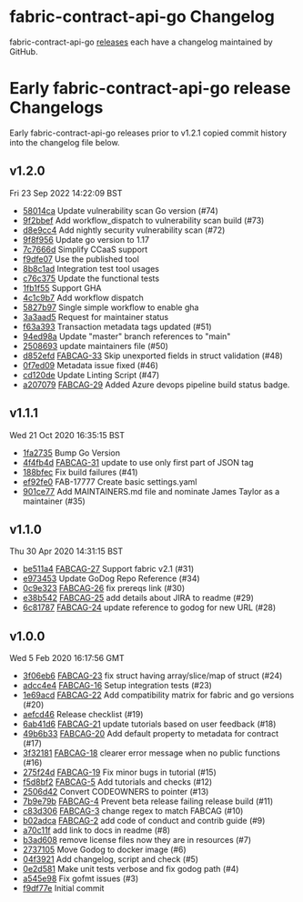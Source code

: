 # fabric-contract-api-go Changelog

fabric-contract-api-go [releases](https://github.com/hyperledger/fabric-contract-api-go/releases) each have a changelog maintained by GitHub.

# Early fabric-contract-api-go release Changelogs

Early fabric-contract-api-go releases prior to v1.2.1 copied commit history into the changelog file below.

## v1.2.0
Fri 23 Sep 2022 14:22:09 BST

* [58014ca](https://github.com/hyperledger/fabric-contract-api-go/commit/58014ca) Update vulnerability scan Go version (#74)
* [9f2bbef](https://github.com/hyperledger/fabric-contract-api-go/commit/9f2bbef) Add workflow_dispatch to vulnerability scan build (#73)
* [d8e9cc4](https://github.com/hyperledger/fabric-contract-api-go/commit/d8e9cc4) Add nightly security vulnerability scan (#72)
* [9f8f956](https://github.com/hyperledger/fabric-contract-api-go/commit/9f8f956) Update go version to 1.17
* [7c7666d](https://github.com/hyperledger/fabric-contract-api-go/commit/7c7666d) Simplify CCaaS support
* [f9dfe07](https://github.com/hyperledger/fabric-contract-api-go/commit/f9dfe07) Use the published tool
* [8b8c1ad](https://github.com/hyperledger/fabric-contract-api-go/commit/8b8c1ad) Integration test tool usages
* [c76c375](https://github.com/hyperledger/fabric-contract-api-go/commit/c76c375) Update the functional tests
* [1fb1f55](https://github.com/hyperledger/fabric-contract-api-go/commit/1fb1f55) Support GHA
* [4c1c9b7](https://github.com/hyperledger/fabric-contract-api-go/commit/4c1c9b7) Add workflow dispatch
* [5827b97](https://github.com/hyperledger/fabric-contract-api-go/commit/5827b97) Single simple workflow to enable gha
* [3a3aad5](https://github.com/hyperledger/fabric-contract-api-go/commit/3a3aad5) Request for maintainer status
* [f63a393](https://github.com/hyperledger/fabric-contract-api-go/commit/f63a393) Transaction metadata tags updated (#51)
* [94ed98a](https://github.com/hyperledger/fabric-contract-api-go/commit/94ed98a) Update "master" branch references to "main"
* [2508693](https://github.com/hyperledger/fabric-contract-api-go/commit/2508693) update maintainers file (#50)
* [d852efd](https://github.com/hyperledger/fabric-contract-api-go/commit/d852efd) [FABCAG-33](https://jira.hyperledger.org/browse/FABCAG-33) Skip unexported fields in struct validation (#48)
* [0f7ed09](https://github.com/hyperledger/fabric-contract-api-go/commit/0f7ed09) Metadata issue fixed (#46)
* [cd120de](https://github.com/hyperledger/fabric-contract-api-go/commit/cd120de) Update Linting Script (#47)
* [a207079](https://github.com/hyperledger/fabric-contract-api-go/commit/a207079) [FABCAG-29](https://jira.hyperledger.org/browse/FABCAG-29) Added Azure devops pipeline build status badge.

## v1.1.1
Wed 21 Oct 2020 16:35:15 BST

* [1fa2735](https://github.com/hyperledger/fabric-contract-api-go/commit/1fa2735) Bump Go Version
* [4f4fb4d](https://github.com/hyperledger/fabric-contract-api-go/commit/4f4fb4d) [FABCAG-31](https://jira.hyperledger.org/browse/FABCAG-31) update to use only first part of JSON tag
* [188bfec](https://github.com/hyperledger/fabric-contract-api-go/commit/188bfec) Fix build failures (#41)
* [ef92fe0](https://github.com/hyperledger/fabric-contract-api-go/commit/ef92fe0) FAB-17777 Create basic settings.yaml
* [901ce77](https://github.com/hyperledger/fabric-contract-api-go/commit/901ce77) Add MAINTAINERS.md file and nominate James Taylor as a maintainer (#35)

## v1.1.0
Thu 30 Apr 2020 14:31:15 BST

* [be511a4](https://github.com/hyperledger/fabric-contract-api-go/commit/be511a4) [FABCAG-27](https://jira.hyperledger.org/browse/FABCAG-27) Support fabric v2.1 (#31)
* [e973453](https://github.com/hyperledger/fabric-contract-api-go/commit/e973453) Update GoDog Repo Reference (#34)
* [0c9e323](https://github.com/hyperledger/fabric-contract-api-go/commit/0c9e323) [FABCAG-26](https://jira.hyperledger.org/browse/FABCAG-26) fix prereqs link (#30)
* [e38b542](https://github.com/hyperledger/fabric-contract-api-go/commit/e38b542) [FABCAG-25](https://jira.hyperledger.org/browse/FABCAG-25) add details about JIRA to readme (#29)
* [6c81787](https://github.com/hyperledger/fabric-contract-api-go/commit/6c81787) [FABCAG-24](https://jira.hyperledger.org/browse/FABCAG-24) update reference to godog for new URL (#28)

## v1.0.0
Wed  5 Feb 2020 16:17:56 GMT

* [3f06eb6](https://github.com/hyperledger/fabric-contract-api-go/commit/3f06eb6) [FABCAG-23](https://jira.hyperledger.org/browse/FABCAG-23) fix struct having array/slice/map of struct (#24)
* [adcc4e4](https://github.com/hyperledger/fabric-contract-api-go/commit/adcc4e4) [FABCAG-16](https://jira.hyperledger.org/browse/FABCAG-16) Setup integration tests (#23)
* [1e69acd](https://github.com/hyperledger/fabric-contract-api-go/commit/1e69acd) [FABCAG-22](https://jira.hyperledger.org/browse/FABCAG-22) Add compatibility matrix for fabric and go versions (#20)
* [aefcd46](https://github.com/hyperledger/fabric-contract-api-go/commit/aefcd46) Release checklist (#19)
* [6ab41d6](https://github.com/hyperledger/fabric-contract-api-go/commit/6ab41d6) [FABCAG-21](https://jira.hyperledger.org/browse/FABCAG-21) update tutorials based on user feedback (#18)
* [49b6b33](https://github.com/hyperledger/fabric-contract-api-go/commit/49b6b33) [FABCAG-20](https://jira.hyperledger.org/browse/FABCAG-20) Add default property to metadata for contract (#17)
* [3f32181](https://github.com/hyperledger/fabric-contract-api-go/commit/3f32181) [FABCAG-18](https://jira.hyperledger.org/browse/FABCAG-18) clearer error message when no public functions (#16)
* [275f24d](https://github.com/hyperledger/fabric-contract-api-go/commit/275f24d) [FABCAG-19](https://jira.hyperledger.org/browse/FABCAG-19) Fix minor bugs in tutorial (#15)
* [f5d8bf2](https://github.com/hyperledger/fabric-contract-api-go/commit/f5d8bf2) [FABCAG-5](https://jira.hyperledger.org/browse/FABCAG-5) Add tutorials and checks (#12)
* [2506d42](https://github.com/hyperledger/fabric-contract-api-go/commit/2506d42) Convert CODEOWNERS to pointer (#13)
* [7b9e79b](https://github.com/hyperledger/fabric-contract-api-go/commit/7b9e79b) [FABCAG-4](https://jira.hyperledger.org/browse/FABCAG-4) Prevent beta release failing release build (#11)
* [c83d306](https://github.com/hyperledger/fabric-contract-api-go/commit/c83d306) [FABCAG-3](https://jira.hyperledger.org/browse/FABCAG-3) change regex to match FABCAG (#10)
* [b02adca](https://github.com/hyperledger/fabric-contract-api-go/commit/b02adca) [FABCAG-2](https://jira.hyperledger.org/browse/FABCAG-2) add code of conduct and contrib guide (#9)
* [a70c11f](https://github.com/hyperledger/fabric-contract-api-go/commit/a70c11f) add link to docs in readme (#8)
* [b3ad608](https://github.com/hyperledger/fabric-contract-api-go/commit/b3ad608) remove license files now they are in resources (#7)
* [2737105](https://github.com/hyperledger/fabric-contract-api-go/commit/2737105) Move Godog to docker image (#6)
* [04f3921](https://github.com/hyperledger/fabric-contract-api-go/commit/04f3921) Add changelog, script and check (#5)
* [0e2d581](https://github.com/hyperledger/fabric-contract-api-go/commit/0e2d581) Make unit tests verbose and fix godog path (#4)
* [a545e98](https://github.com/hyperledger/fabric-contract-api-go/commit/a545e98) Fix gofmt issues (#3)
* [f9df77e](https://github.com/hyperledger/fabric-contract-api-go/commit/f9df77e) Initial commit
